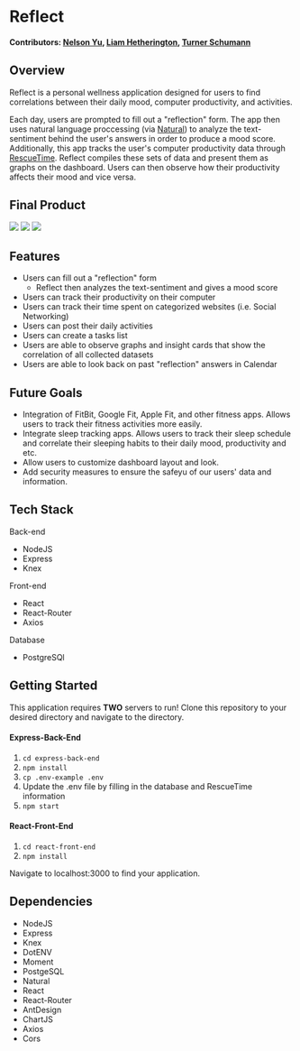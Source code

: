Reflect
==============

#### Contributors: [Nelson Yu](https://github.com/Nelson-Yu), [Liam Hetherington](https://github.com/Liamhetherington), [Turner Schumann](https://github.com/turnerschumann)

## Overview

Reflect is a personal wellness application designed for users to find correlations between their daily mood, computer productivity, and activities.

Each day, users are prompted to fill out a "reflection" form. The app then uses natural language proccessing (via [Natural](https://github.com/NaturalNode/natural)) to analyze the text-sentiment behind the user's answers in order to produce a mood score. Additionally, this app tracks the user's computer productivity data through [RescueTime](https://www.rescuetime.com/). Reflect compiles these sets of data and present them as graphs on the dashboard. Users can then observe how their productivity affects their mood and vice versa.

## Final Product

![](https://github.com/turnerschumann/reflect/blob/README.md/screenshots/LandingPage.png)
![](https://github.com/turnerschumann/reflect/blob/README.md/screenshots/Reflection.gif)
![](https://github.com/turnerschumann/reflect/blob/README.md/screenshots/Dashboard.gif)

## Features
* Users can fill out a "reflection" form 
  * Reflect then analyzes the text-sentiment and gives a mood score
* Users can track their productivity on their computer
* Users can track their time spent on categorized websites (i.e. Social Networking)
* Users can post their daily activities
* Users can create a tasks list
* Users are able to observe graphs and insight cards that show the correlation of all collected datasets
* Users are able to look back on past "reflection" answers in Calendar

## Future Goals
* Integration of FitBit, Google Fit, Apple Fit, and other fitness apps. Allows users to track their fitness activities more easily.
* Integrate sleep tracking apps. Allows users to track their sleep schedule and correlate their sleeping habits to their daily mood, productivity and etc.
* Allow users to customize dashboard layout and look.
* Add security measures to ensure the safeyu of our users' data and information.

## Tech Stack

Back-end
* NodeJS
* Express
* Knex

Front-end
* React
* React-Router
* Axios

Database
* PostgreSQl

## Getting Started

This application requires **TWO** servers to run! Clone this repository to your desired directory and navigate to the directory.

#### Express-Back-End
1. `cd express-back-end`
2. `npm install`
3. `cp .env-example .env`
4. Update the .env file by filling in the database and RescueTime information
5. `npm start`

#### React-Front-End
1. `cd react-front-end`
2. `npm install`

Navigate to localhost:3000 to find your application.

## Dependencies
* NodeJS
* Express
* Knex
* DotENV
* Moment
* PostgeSQL
* Natural
* React
* React-Router
* AntDesign
* ChartJS
* Axios
* Cors
